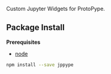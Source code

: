 Custom Jupyter Widgets for ProtoPype.

Package Install
---------------

**Prerequisites**
- [node](http://nodejs.org/)

```bash
npm install --save jppype
```
